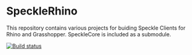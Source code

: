 # SpeckleRhino
This repository contains various projects for buiding Speckle Clients for Rhino and Grasshopper.
SpeckleCore is included as a submodule.

[![Build status](https://ci.appveyor.com/api/projects/status/mtfs3owdpy72yuh3/branch/master?svg=true)](https://ci.appveyor.com/project/SpeckleWorks/specklerhino/branch/master)
